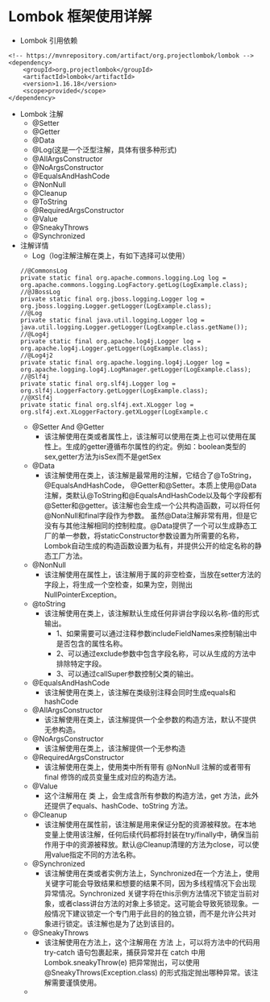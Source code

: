 Lombok 框架使用详解
=
* Lombok 引用依赖
```
<!-- https://mvnrepository.com/artifact/org.projectlombok/lombok -->
<dependency>
    <groupId>org.projectlombok</groupId>
    <artifactId>lombok</artifactId>
    <version>1.16.18</version>
    <scope>provided</scope>
</dependency>
```
* Lombok 注解
    * @Setter 
    * @Getter
    * @Data
    * @Log(这是一个泛型注解，具体有很多种形式)
    * @AllArgsConstructor
    * @NoArgsConstructor
    * @EqualsAndHashCode
    * @NonNull
    * @Cleanup
    * @ToString
    * @RequiredArgsConstructor
    * @Value
    * @SneakyThrows
    * @Synchronized
* 注解详情
    * Log（log注解注解在类上，有如下选择可以使用）
    ```
    //@CommonsLog
    private static final org.apache.commons.logging.Log log = org.apache.commons.logging.LogFactory.getLog(LogExample.class);
    //@JBossLog
    private static final org.jboss.logging.Logger log = org.jboss.logging.Logger.getLogger(LogExample.class);
    //@Log
    private static final java.util.logging.Logger log = java.util.logging.Logger.getLogger(LogExample.class.getName());
    //@Log4j
    private static final org.apache.log4j.Logger log = org.apache.log4j.Logger.getLogger(LogExample.class);
    //@Log4j2
    private static final org.apache.logging.log4j.Logger log = org.apache.logging.log4j.LogManager.getLogger(LogExample.class);
    //@Slf4j
    private static final org.slf4j.Logger log = org.slf4j.LoggerFactory.getLogger(LogExample.class);
    //@XSlf4j
    private static final org.slf4j.ext.XLogger log = org.slf4j.ext.XLoggerFactory.getXLogger(LogExample.c
    ```
    * @Setter And @Getter
        * 该注解使用在类或者属性上，该注解可以使用在类上也可以使用在属性上。生成的getter遵循布尔属性的约定。例如：boolean类型的sex,getter方法为isSex而不是getSex
    * @Data
        * 该注解使用在类上，该注解是最常用的注解，它结合了@ToString，@EqualsAndHashCode， @Getter和@Setter。本质上使用@Data注解，类默认@ToString和@EqualsAndHashCode以及每个字段都有@Setter和@getter。该注解也会生成一个公共构造函数，可以将任何@NonNull和final字段作为参数。
          虽然@Data注解非常有用，但是它没有与其他注解相同的控制粒度。@Data提供了一个可以生成静态工厂的单一参数，将staticConstructor参数设置为所需要的名称，Lombok自动生成的构造函数设置为私有，并提供公开的给定名称的静态工厂方法。 
    * @NonNull
        * 该注解使用在属性上，该注解用于属的非空检查，当放在setter方法的字段上，将生成一个空检查，如果为空，则抛出NullPointerException。 
    * @toString
        * 该注解使用在类上，该注解默认生成任何非讲台字段以名称-值的形式输出。
          * 1、如果需要可以通过注释参数includeFieldNames来控制输出中是否包含的属性名称。
          * 2、可以通过exclude参数中包含字段名称，可以从生成的方法中排除特定字段。
          * 3、可以通过callSuper参数控制父类的输出。
    * @EqualsAndHashCode
        * 该注解使用在类上，该注解在类级别注释会同时生成equals和hashCode
    * @AllArgsConstructor
        * 该注解使用在类上，该注解提供一个全参数的构造方法，默认不提供无参构造。
    * @NoArgsConstructor
        * 该注解使用在类上，该注解提供一个无参构造 
    * @RequiredArgsConstructor
        * 该注解使用在类上，使用类中所有带有 @NonNull 注解的或者带有 final 修饰的成员变量生成对应的构造方法。
    * @Value
        * 这个注解用在 类 上，会生成含所有参数的构造方法，get 方法，此外还提供了equals、hashCode、toString 方法。
    * @Cleanup
        * 该注解使用在属性前，该注解是用来保证分配的资源被释放。在本地变量上使用该注解，任何后续代码都将封装在try/finally中，确保当前作用于中的资源被释放。默认@Cleanup清理的方法为close，可以使用value指定不同的方法名称。
    * @Synchronized
        * 该注解使用在类或者实例方法上，Synchronized在一个方法上，使用关键字可能会导致结果和想要的结果不同，因为多线程情况下会出现异常情况。Synchronized
          关键字将在this示例方法情况下锁定当前对象，或者class讲台方法的对象上多锁定。这可能会导致死锁现象。一般情况下建议锁定一个专门用于此目的的独立锁，而不是允许公共对象进行锁定。该注解也是为了达到该目的。 
    * @SneakyThrows
        * 该注解使用在方法上，这个注解用在 方法 上，可以将方法中的代码用 try-catch 语句包裹起来，捕获异常并在 catch 中用 Lombok.sneakyThrow(e) 把异常抛出，可以使用 @SneakyThrows(Exception.class) 的形式指定抛出哪种异常。该注解需要谨慎使用。
    *  
     
